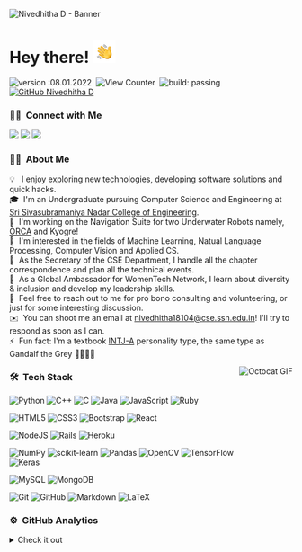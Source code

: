 <!-- Banner -->
![Nivedhitha D - Banner](https://github.com/nive927/nive927/blob/main/assets/banner.gif)

<!-- ## 👋 &nbsp;Hey there! -->
<h1 align="left">Hey there! <img alt="Hand Wave Gif" src="./assets/hand-wave.gif" width='40'/></h1>

![version :08.01.2022](https://img.shields.io/badge/version-10.05.2021-ff69b4)&nbsp;
![View Counter](https://komarev.com/ghpvc/?username=nive927&color=blueviolet)&nbsp;
![build: passing](https://img.shields.io/badge/build-passing-success)&nbsp;
[![GitHub Nivedhitha D](https://img.shields.io/github/followers/nive927?label=follow&style=social)](https://github.com/nive927)

<!-- Contact -->
### 🤝🏻 &nbsp;Connect with Me

<p align="left">
<a href="https://www.linkedin.com/in/nivedhitha-d-0bb67b1b0/"><img src="https://img.shields.io/badge/-Nivedhitha%20D-0077B5?style=flat&logo=Linkedin&logoColor=white"/></a>
<a href="mailto:nivedhitha18104@cse.ssn.edu.in"><img src="https://img.shields.io/badge/-nivedhitha18104@cse.ssn.edu.in-D14836?style=flat&logo=Gmail&logoColor=white"/></a>
<a href="https://twitter.com/nivedhitha_d"><img src="https://img.shields.io/badge/-@nivedhitha_d-informational?style=flat&logo=Twitter&logoColor=white"/></a>
</p>

<!-- Bio -->
### 👩‍💻 &nbsp;About Me

💡 &nbsp;&nbsp;I enjoy exploring new technologies, developing software solutions and quick hacks.\
🎓 &nbsp;I'm an Undergraduate pursuing Computer Science and Engineering at [Sri Sivasubramaniya Nadar College of Engineering](https://www.ssn.edu.in/).\
🌱 &nbsp;I'm working on the Navigation Suite for two Underwater Robots namely, [ORCA](https://www.youtube.com/watch?v=OBnoacUi01A) and Kyogre!\
🔬 &nbsp;I'm interested in the fields of Machine Learning, Natual Language Processing, Computer Vision and Applied CS.\
📒 &nbsp;As the Secretary of the CSE Department, I handle all the chapter correspondence and plan all the technical events.\
👩 &nbsp;As a Global Ambassador for WomenTech Network, I learn about diversity & inclusion and develop my leadership skills.\
💬 &nbsp;Feel free to reach out to me for pro bono consulting and volunteering, or just for some interesting discussion.\
✉️ &nbsp;You can shoot me an email at nivedhitha18104@cse.ssn.edu.in! I'll try to respond as soon as I can.\
⚡ &nbsp;Fun fact: I'm a textbook [INTJ-A](https://www.16personalities.com/intj-personality) personality type, the same type as Gandalf the Grey 🦄😜👌🏻
<!-- 📄 &nbsp;Please have a look at my [Résumé]() for more details about me. I'm open to feedback and suggestions!\ -->
<!-- ⚡ &nbsp;Fun fact: I'm a textbook [INTJ-A personality type](https://www.16personalities.com/intj-personality), the same type as Gandalf the Grey 🦄😜👌🏻 -->

<!-- Octocat GIF from Giphy (megan) -->
<img height="200em" alt="Octocat GIF" src="https://media.giphy.com/media/i9aay9z8LD2pbeOtOO/giphy.gif" align="right">

<!-- Tech Stack -->
<!-- https://github.com/Ileriayo/markdown-badges -->
### 🛠 &nbsp;Tech Stack

<!-- Programming Languages -->
![Python](https://img.shields.io/badge/python-3670A0?style=for-the-badge&logo=python&logoColor=ffdd54)
![C++](https://img.shields.io/badge/c++-%2300599C.svg?style=for-the-badge&logo=c%2B%2B&logoColor=white)
![C](https://img.shields.io/badge/c-%2300599C.svg?style=for-the-badge&logo=c&logoColor=white)
![Java](https://img.shields.io/badge/java-%23ED8B00.svg?style=for-the-badge&logo=java&logoColor=white)
![JavaScript](https://img.shields.io/badge/javascript-%23323330.svg?style=for-the-badge&logo=javascript&logoColor=%23F7DF1E)
![Ruby](https://img.shields.io/badge/ruby-%23CC342D.svg?style=for-the-badge&logo=ruby&logoColor=white)
<br>

<!-- Front-end -->
![HTML5](https://img.shields.io/badge/html5-%23E34F26.svg?style=for-the-badge&logo=html5&logoColor=white)
![CSS3](https://img.shields.io/badge/css3-%231572B6.svg?style=for-the-badge&logo=css3&logoColor=white)
![Bootstrap](https://img.shields.io/badge/bootstrap-%23563D7C.svg?style=for-the-badge&logo=bootstrap&logoColor=white)
![React](https://img.shields.io/badge/react-%2320232a.svg?style=for-the-badge&logo=react&logoColor=%2361DAFB)
<br>

<!-- Back-end -->
![NodeJS](https://img.shields.io/badge/node.js-6DA55F?style=for-the-badge&logo=node.js&logoColor=white)
![Rails](https://img.shields.io/badge/rails-%23CC0000.svg?style=for-the-badge&logo=ruby-on-rails&logoColor=white)
![Heroku](https://img.shields.io/badge/heroku-%23430098.svg?style=for-the-badge&logo=heroku&logoColor=white)
<br>

<!-- Machine Learning -->
![NumPy](https://img.shields.io/badge/numpy-%23013243.svg?style=for-the-badge&logo=numpy&logoColor=white)
![scikit-learn](https://img.shields.io/badge/scikit--learn-%23F7931E.svg?style=for-the-badge&logo=scikit-learn&logoColor=white)
![Pandas](https://img.shields.io/badge/pandas-%23150458.svg?style=for-the-badge&logo=pandas&logoColor=white)
![OpenCV](https://img.shields.io/badge/opencv-%23white.svg?style=for-the-badge&logo=opencv&logoColor=white)
![TensorFlow](https://img.shields.io/badge/TensorFlow-%23FF6F00.svg?style=for-the-badge&logo=TensorFlow&logoColor=white)
![Keras](https://img.shields.io/badge/Keras-%23D00000.svg?style=for-the-badge&logo=Keras&logoColor=white)
<br>

<!-- Database Systems -->
![MySQL](https://img.shields.io/badge/mysql-%2300f.svg?style=for-the-badge&logo=mysql&logoColor=white)
![MongoDB](https://img.shields.io/badge/MongoDB-%234ea94b.svg?style=for-the-badge&logo=mongodb&logoColor=white)
<br>

<!-- Graphics & Multimedia -->
<!-- ![OpenGL](https://img.shields.io/badge/OpenGL-%23FFFFFF.svg?style=for-the-badge&logo=opengl)
![Gimp Gnu Image Manipulation Program](https://img.shields.io/badge/Gimp-657D8B?style=for-the-badge&logo=gimp&logoColor=FFFFFF)
<br> -->

<!-- Version Control & Markdown -->
![Git](https://img.shields.io/badge/git-%23F05033.svg?style=for-the-badge&logo=git&logoColor=white)
![GitHub](https://img.shields.io/badge/github-%23121011.svg?style=for-the-badge&logo=github&logoColor=white)
![Markdown](https://img.shields.io/badge/markdown-%23000000.svg?style=for-the-badge&logo=markdown&logoColor=white)
![LaTeX](https://img.shields.io/badge/latex-%23008080.svg?style=for-the-badge&logo=latex&logoColor=white)
<br>

<!-- IDE -->
<!-- ![PyCharm](https://img.shields.io/badge/pycharm-143?style=for-the-badge&logo=pycharm&logoColor=black&color=black&labelColor=green)
![Visual Studio Code](https://img.shields.io/badge/Visual%20Studio%20Code-0078d7.svg?style=for-the-badge&logo=visual-studio-code&logoColor=white)
![Android Studio](https://img.shields.io/badge/Android%20Studio-3DDC84.svg?style=for-the-badge&logo=android-studio&logoColor=white) -->


<!-- Github Analytics Card -->
### ⚙️ &nbsp;GitHub Analytics

<details>
  <summary>Check it out</summary>
  <p align="center">
    <a href="https://github.com/nive927">
      <img height="180em" src="https://github-readme-stats-eight-theta.vercel.app/api?username=nive927&show_icons=true&theme=tokyonight&include_all_commits=true&count_private=true"/>
      <img height="180em" src="https://github-readme-stats-eight-theta.vercel.app/api/top-langs/?username=nive927&layout=compact&langs_count=8&theme=tokyonight"/>
    </a>
  </p>
</details>
